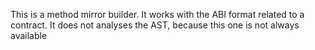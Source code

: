 This is a method mirror builder. It works with the ABI format related to a contract. 
It does not analyses the AST, because this one is not always available